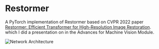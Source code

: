 # Restormer

A PyTorch implementation of Restormer based on CVPR 2022 paper
[Restormer: Efficient Transformer for High-Resolution Image Restoration](https://arxiv.org/abs/2111.09881). which I did a presentation on in the Advances for Machine Vision Module. 


![Network Architecture](result/structure.png)
